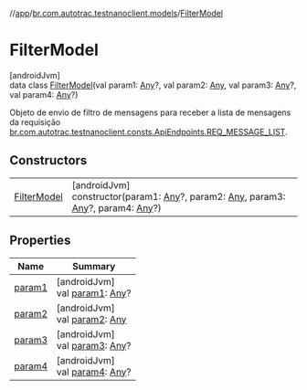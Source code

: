 //[app](../../../index.md)/[br.com.autotrac.testnanoclient.models](../index.md)/[FilterModel](index.md)

# FilterModel

[androidJvm]\
data class [FilterModel](index.md)(val param1: [Any](https://kotlinlang.org/api/latest/jvm/stdlib/kotlin/-any/index.html)?, val param2: [Any](https://kotlinlang.org/api/latest/jvm/stdlib/kotlin/-any/index.html), val param3: [Any](https://kotlinlang.org/api/latest/jvm/stdlib/kotlin/-any/index.html)?, val param4: [Any](https://kotlinlang.org/api/latest/jvm/stdlib/kotlin/-any/index.html)?)

Objeto de envio de filtro de mensagens para receber a lista de mensagens da requisição [br.com.autotrac.testnanoclient.consts.ApiEndpoints.REQ_MESSAGE_LIST](../../br.com.autotrac.testnanoclient.consts/-api-endpoints/-r-e-q_-m-e-s-s-a-g-e_-l-i-s-t.md).

## Constructors

| | |
|---|---|
| [FilterModel](-filter-model.md) | [androidJvm]<br>constructor(param1: [Any](https://kotlinlang.org/api/latest/jvm/stdlib/kotlin/-any/index.html)?, param2: [Any](https://kotlinlang.org/api/latest/jvm/stdlib/kotlin/-any/index.html), param3: [Any](https://kotlinlang.org/api/latest/jvm/stdlib/kotlin/-any/index.html)?, param4: [Any](https://kotlinlang.org/api/latest/jvm/stdlib/kotlin/-any/index.html)?) |

## Properties

| Name | Summary |
|---|---|
| [param1](param1.md) | [androidJvm]<br>val [param1](param1.md): [Any](https://kotlinlang.org/api/latest/jvm/stdlib/kotlin/-any/index.html)? |
| [param2](param2.md) | [androidJvm]<br>val [param2](param2.md): [Any](https://kotlinlang.org/api/latest/jvm/stdlib/kotlin/-any/index.html) |
| [param3](param3.md) | [androidJvm]<br>val [param3](param3.md): [Any](https://kotlinlang.org/api/latest/jvm/stdlib/kotlin/-any/index.html)? |
| [param4](param4.md) | [androidJvm]<br>val [param4](param4.md): [Any](https://kotlinlang.org/api/latest/jvm/stdlib/kotlin/-any/index.html)? |
